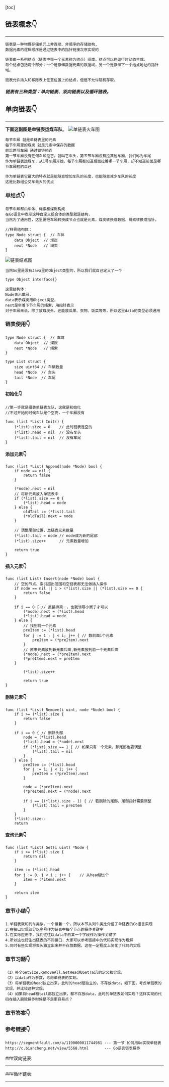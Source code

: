 [toc]## 链表概念👇____```链表是一种物理存储单元上非连续、非顺序的存储结构,数据元素的逻辑顺序是通过链表中的指针链接次序实现的链表由一系列结点（链表中每一个元素称为结点）组成，结点可以在运行时动态生成。每个结点包括两个部分：一个是存储数据元素的数据域，另一个是存储下一个结点地址的指针域。链表允许插入和移除表上任意位置上的结点，但是不允许随机存取。```##### 链表有三种类型：单向链表、双向链表以及循环链表。## 单向链表👇____**下面这副图是单链表运煤车队**。![单链表火车图](../pic/golang/单链表.png)```每节车厢 就是单链表里的元素每节车厢里的煤炭 就是元素中保存的数据前后两节车厢 通过锁链相连第一节车厢没有任何车厢拉它，就叫它车头，第五节车厢没有拉其他车厢，我们称为车尾作为单链表运煤车，从1号车厢开始，每节车厢都知道后面拉着哪一节车厢，却不知道前面是哪节车厢拉的自己作为单链表它最大的特点就是能随意增加车队的长度，也能随意减少车队的长度这是比数组公交车最大的优点```### 单结点👇```每节车厢都由车体、绳索和煤炭构成在Go语言中表示这种自定义组合体的类型就是结构，当然为了通用性，这里要把车厢转换成节点也就是元素，煤炭转换成数据，绳索转换成指针。``````//样例结构体：type Node struct {  // 车体    data Object  // 煤炭    next *Node   // 绳索}```![链表结点图](../pic/golang/单结点.png)```当然Go里是没有Java里的Object类型的，所以我们就自己定义了一个type Object interface{}这里结构体：Node表示车厢，data表示煤炭用Object类型，next是牵着下节车厢的绳索，用指针表示对于车厢来说，除了放煤炭外，还能放瓜果、衣物、饭菜等等，所以这里data的类型必须通用```### 链表使用👇```type Node struct {  // 车体    data Object  // 煤炭    next *Node   // 绳索}type List struct {    size uint64 // 车辆数量    head *Node  // 车头    tail *Node  // 车尾}```#### 初始化👇```//第一步就是组装单链表车队，这就是初始化//不过开始的时候车队是个空壳，一个车厢没有func (list *List) Init() {    (*list).size = 0    // 此时链表是空的    (*list).head = nil  // 没有车头    (*list).tail = nil  // 没有车尾}```#### 添加元素👇```func (list *List) Append(node *Node) bool {    if node == nil {        return false    }        (*node).next = nil    // 将新元素放入单链表中    if (*list).size == 0 {         (*list).head = node      } else {         oldTail := (*list).tail        (*oldTail).next = node      }    // 调整尾部位置，及链表元素数量    (*list).tail = node // node成为新的尾部      (*list).size++      // 元素数量增加    return true}```#### 插入元素👇```func (list List) Insert(node *Node) bool {    // 空的节点、索引超出范围和空链表都无法做插入操作    if node == nil || i > (*list).size || (*list).size == 0 {        return false    }    if i == 0 { // 直接排第一，也就领导小舅子才可以        (*node).next = (*list).head        (*list).head = node    } else {        // 找到前一个元素        preItem := (*list).head        for j := 1 ; j < i; j++ { // 数前面i个元素            preItem = (*preItem).next        }        // 原来元素放到新元素后面,新元素放到前一个元素后面        (*node).next = (*preItem).next        (*preItem).next = preItem    }        (*list).size++         return true}```#### 删除元素👇```func (list *List) Remove(i uint, node *Node) bool {    if i >= (*list).size {        return false    }        if i == 0 { // 删除头部        node = (*list).head        (*list).head = (*node).next        if (*list).size == 1 { // 如果只有一个元素，那尾部也要调整            (*list).tail = nil        }    } else {        preItem := (*list).head        for j := 1; j < i; j++ {            preItem = (*preItem).next        }            node = (*preItem).next        (*preItem).next = (*node).next        if i == ((*list).size - 1) { // 若删除的尾部，尾部指针需要调整            (*list).tail = preItem        }    }    (*list).size--    return ```#### 查询元素👇```func (list *List) Get(i uint) *Node {    if i >= (*list).size {        return nil    }    item := (*list).head    for j := 0; j < i ; j++ {    // 从head数i个        item = (*item).next    }    return item}```### 章节小结👇```1.单链表就和列车类似，一个接着一个，所以本节从列车类比介绍了单链表的Go语言实现2.在接口实现部分以序号作为链表中每个节点的操作关键字3.在实际应用中，我们往往以data中的某一个字段作为操作关键字4.所以这也衍生出链表的不同接口，大家可以参考链接中的代码实现作为理解5.同时有些实现将表头独立出来并不存放数据，这在一定程度上简化了代码的实现```### 章节习题👇```（1）补全GetSize,RemoveAll,GetHead和GetTail的定义和实现。（2）以data作为参数，考虑单链表的实现。（3）将单链表的head独立出来，此时的head是独立的，不存放data，如下图，考虑单链表的实现，并比较这种实现。（4）如果将head和tail都独立出来，都不存放data，此时的单链表如何实现？这样实现的代码在插入删除操作时候是不是更容易点？```### 章节答案👇### 参考链接👇```https://segmentfault.com/a/1190000011744981 --- 第一节 如何用Go实现单链表http://c.biancheng.net/view/5568.html       --- Go语言链表操作```###双向链表:____###循环链表:____